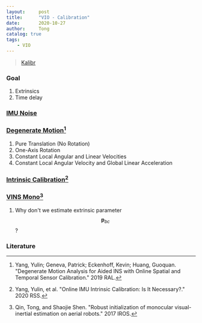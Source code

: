```yaml
---
layout:     post
title:      "VIO - Calibration"
date:       2020-10-27
author:     Tong
catalog: true
tags:
    - VIO
---
```


> [Kalibr](https://github.com/ethz-asl/kalibr/wiki)

### Goal

1. Extrinsics
2. Time delay

### [IMU Noise](https://github.com/ethz-asl/kalibr/wiki/IMU-Noise-Model)

### [Degenerate Motion](http://udel.edu/~pgeneva/downloads/papers/r05.pdf)[^Yang19]

1. Pure Translation (No Rotation)
2. One-Axis Rotation
3. Constant Local Angular and Linear Velocities
4. Constant Local Angular Velocity and Global Linear Acceleration

### [Intrinsic Calibration](http://www.roboticsproceedings.org/rss16/p026.pdf)[^Yang20]

### [VINS Mono](https://github.com/HKUST-Aerial-Robotics/VINS-Mono)[^Qin17]

1. Why don't we estimate extrinsic parameter $$\mathbf{p}_{bc}$$?


### Literature

[^Yang19]: Yang, Yulin; Geneva, Patrick; Eckenhoff, Kevin; Huang, Guoquan. "Degenerate Motion Analysis for Aided INS with Online Spatial and Temporal Sensor Calibration." 2019 RAL.

[^Yang20]: Yang, Yulin, et al. "Online IMU Intrinsic Calibration: Is It Necessary?." 2020 RSS.

[^Qin17]: Qin, Tong, and Shaojie Shen. "Robust initialization of monocular visual-inertial estimation on aerial robots." 2017 IROS.
